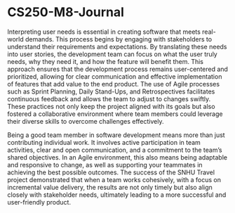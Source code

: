 # CS250-M8-Journal

Interpreting user needs is essential in creating software that meets real-world demands. This process begins by engaging with stakeholders to understand their requirements and expectations. By translating these needs into user stories, the development team can focus on what the user truly needs, why they need it, and how the feature will benefit them. This approach ensures that the development process remains user-centered and prioritized, allowing for clear communication and effective implementation of features that add value to the end product. The use of Agile processes such as Sprint Planning, Daily Stand-Ups, and Retrospectives facilitates continuous feedback and allows the team to adjust to changes swiftly. These practices not only keep the project aligned with its goals but also fostered a collaborative environment where team members could leverage their diverse skills to overcome challenges effectively.

Being a good team member in software development means more than just contributing individual work. It involves active participation in team activities, clear and open communication, and a commitment to the team’s shared objectives. In an Agile environment, this also means being adaptable and responsive to change, as well as supporting your teammates in achieving the best possible outcomes. The success of the SNHU Travel project demonstrated that when a team works cohesively, with a focus on incremental value delivery, the results are not only timely but also align closely with stakeholder needs, ultimately leading to a more successful and user-friendly product.
